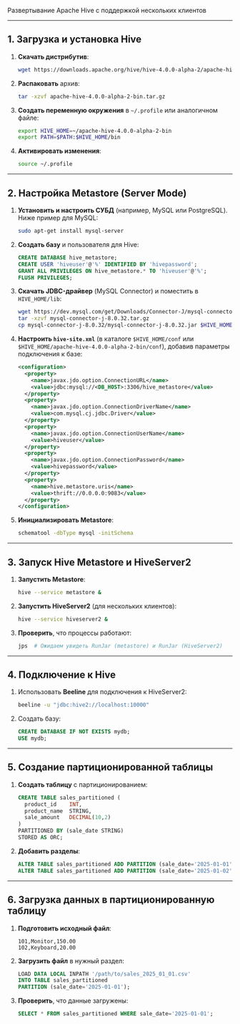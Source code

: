 Развертывание Apache Hive с поддержкой нескольких клиентов

---
## **1. Загрузка и установка Hive**

1. **Скачать дистрибутив**:
    
    ```bash
    wget https://downloads.apache.org/hive/hive-4.0.0-alpha-2/apache-hive-4.0.0-alpha-2-bin.tar.gz
    ```
    
2. **Распаковать** архив:
    
    ```bash
    tar -xzvf apache-hive-4.0.0-alpha-2-bin.tar.gz
    ```
    
3. **Создать переменную окружения** в `~/.profile` или аналогичном файле:
    
    ```bash
    export HIVE_HOME=~/apache-hive-4.0.0-alpha-2-bin
    export PATH=$PATH:$HIVE_HOME/bin
    ```
    
4. **Активировать изменения**:
    
    ```bash
    source ~/.profile
    ```
    

---

## **2. Настройка Metastore (Server Mode)**

1. **Установить и настроить СУБД** (например, MySQL или PostgreSQL). Ниже пример для MySQL:
    
    ```bash
    sudo apt-get install mysql-server
    ```
    
2. **Создать базу** и пользователя для Hive:
    
    ```sql
    CREATE DATABASE hive_metastore;
    CREATE USER 'hiveuser'@'%' IDENTIFIED BY 'hivepassword';
    GRANT ALL PRIVILEGES ON hive_metastore.* TO 'hiveuser'@'%';
    FLUSH PRIVILEGES;
    ```
    
3. **Скачать JDBC-драйвер** (MySQL Connector) и поместить в `HIVE_HOME/lib`:
    
    ```bash
    wget https://dev.mysql.com/get/Downloads/Connector-J/mysql-connector-j-8.0.32.tar.gz
    tar -xzvf mysql-connector-j-8.0.32.tar.gz
    cp mysql-connector-j-8.0.32/mysql-connector-j-8.0.32.jar $HIVE_HOME/lib
    ```
    
4. **Настроить `hive-site.xml`** (в каталоге `$HIVE_HOME/conf` или `$HIVE_HOME/apache-hive-4.0.0-alpha-2-bin/conf`), добавив параметры подключения к базе:
    
    ```xml
    <configuration>
      <property>
        <name>javax.jdo.option.ConnectionURL</name>
        <value>jdbc:mysql://<DB_HOST>:3306/hive_metastore</value>
      </property>
      <property>
        <name>javax.jdo.option.ConnectionDriverName</name>
        <value>com.mysql.cj.jdbc.Driver</value>
      </property>
      <property>
        <name>javax.jdo.option.ConnectionUserName</name>
        <value>hiveuser</value>
      </property>
      <property>
        <name>javax.jdo.option.ConnectionPassword</name>
        <value>hivepassword</value>
      </property>
      <property>
        <name>hive.metastore.uris</name>
        <value>thrift://0.0.0.0:9083</value>
      </property>
    </configuration>
    ```
    
5. **Инициализировать Metastore**:
    
    ```bash
    schematool -dbType mysql -initSchema
    ```
    

---

## **3. Запуск Hive Metastore и HiveServer2**

1. **Запустить Metastore**:
    
    ```bash
    hive --service metastore &
    ```
    
2. **Запустить HiveServer2** (для нескольких клиентов):
    
    ```bash
    hive --service hiveserver2 &
    ```
    
3. **Проверить**, что процессы работают:
    
    ```bash
    jps  # Ожидаем увидеть RunJar (metastore) и RunJar (HiveServer2)
    ```
    

---

## **4. Подключение к Hive**

1. Использовать **Beeline** для подключения к HiveServer2:
    
    ```bash
    beeline -u "jdbc:hive2://localhost:10000"
    ```
    
2. Создать базу:
    
    ```sql
    CREATE DATABASE IF NOT EXISTS mydb;
    USE mydb;
    ```
    

---

## **5. Создание партиционированной таблицы**

1. **Создать таблицу** с партиционированием:
    
    ```sql
    CREATE TABLE sales_partitioned (
      product_id    INT,
      product_name  STRING,
      sale_amount   DECIMAL(10,2)
    )
    PARTITIONED BY (sale_date STRING)
    STORED AS ORC;
    ```
    
2. **Добавить разделы**:
    
    ```sql
    ALTER TABLE sales_partitioned ADD PARTITION (sale_date='2025-01-01');
    ALTER TABLE sales_partitioned ADD PARTITION (sale_date='2025-01-02');
    ```
    

---

## **6. Загрузка данных в партиционированную таблицу**

1. **Подготовить исходный файл**:
    
    ```plaintext
    101,Monitor,150.00
    102,Keyboard,20.00
    ```
    
2. **Загрузить файл** в нужный раздел:
    
    ```sql
    LOAD DATA LOCAL INPATH '/path/to/sales_2025_01_01.csv'
    INTO TABLE sales_partitioned
    PARTITION (sale_date='2025-01-01');
    ```
    
3. **Проверить**, что данные загружены:
    
    ```sql
    SELECT * FROM sales_partitioned WHERE sale_date='2025-01-01';
    ```
    
